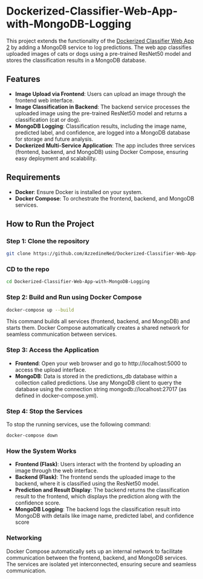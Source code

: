 # Dockerized-Classifier-Web-App-with-MongoDB-Logging

This project extends the functionality of the [Dockerized Classifier Web App 2](https://github.com/AzzedineNed/Dockerized-Classifier-Web-App-2) by adding a MongoDB service to log predictions. The web app classifies uploaded images of cats or dogs using a pre-trained ResNet50 model and stores the classification results in a MongoDB database.

## Features

- **Image Upload via Frontend**: Users can upload an image through the frontend web interface.
- **Image Classification in Backend**: The backend service processes the uploaded image using the pre-trained ResNet50 model and returns a classification (cat or dog).
- **MongoDB Logging**: Classification results, including the image name, predicted label, and confidence, are logged into a MongoDB database for storage and future analysis.
- **Dockerized Multi-Service Application**: The app includes three services (frontend, backend, and MongoDB) using Docker Compose, ensuring easy deployment and scalability.

## Requirements

- **Docker**: Ensure Docker is installed on your system.
- **Docker Compose**: To orchestrate the frontend, backend, and MongoDB services.

## How to Run the Project

### Step 1: Clone the repository

```bash
git clone https://github.com/AzzedineNed/Dockerized-Classifier-Web-App-with-MongoDB-Logging
```

### CD to the repo

```bash
cd Dockerized-Classifier-Web-App-with-MongoDB-Logging
```

### Step 2: Build and Run using Docker Compose

```bash
docker-compose up --build
```

This command builds all services (frontend, backend, and MongoDB) and starts them. Docker Compose automatically creates a shared network for seamless communication between services.

### Step 3: Access the Application

- **Frontend**: Open your web browser and go to http://localhost:5000 to access the upload interface.
- **MongoDB**: Data is stored in the predictions_db database within a collection called predictions. Use any MongoDB client to query the database using the connection string mongodb://localhost:27017 (as defined in docker-compose.yml).

### Step 4: Stop the Services

To stop the running services, use the following command:

```bash
docker-compose down
```

### How the System Works

- **Frontend (Flask)**: Users interact with the frontend by uploading an image through the web interface.
- **Backend (Flask)**: The frontend sends the uploaded image to the backend, where it is classified using the ResNet50 model.
- **Prediction and Result Display**: The backend returns the classification result to the frontend, which displays the prediction along with the confidence score.
- **MongoDB Logging**: The backend logs the classification result into MongoDB with details like image name, predicted label, and confidence score

### Networking

Docker Compose automatically sets up an internal network to facilitate communication between the frontend, backend, and MongoDB services. The services are isolated yet interconnected, ensuring secure and seamless communication.
